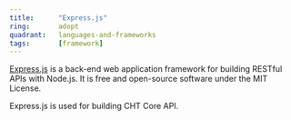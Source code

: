 ```yaml
---
title:      "Express.js"
ring:       adopt
quadrant:   languages-and-frameworks
tags:       [framework]
---
```


[Express.js](https://expressjs.com/) is a back-end web application framework for building RESTful APIs with Node.js. It is free and open-source software under the MIT License. 

Express.js is used for building CHT Core API.